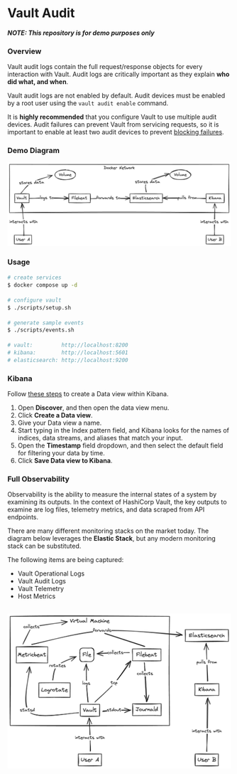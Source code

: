 # Vault Audit

***NOTE: This repository is for demo purposes only***

### Overview
Vault audit logs contain the full request/response objects for every interaction with Vault. Audit logs are critically important as they explain **who did what, and when**.

Vault audit logs are not enabled by default. Audit devices must be enabled by a root user using the `vault audit enable` command. 

It is **highly recommended** that you configure Vault to use multiple audit devices. Audit failures can prevent Vault from servicing requests, so it is important to enable at least two audit devices to prevent [blocking failures](https://developer.hashicorp.com/vault/docs/audit#blocked-audit-devices).

### Demo Diagram
<img src="./img/vault-audit.png">

### Usage
```bash
# create services
$ docker compose up -d

# configure vault
$ ./scripts/setup.sh

# generate sample events
$ ./scripts/events.sh

# vault:         http://localhost:8200
# kibana:        http://localhost:5601
# elasticsearch: http://localhost:9200
```

### Kibana
Follow [these steps](https://www.elastic.co/guide/en/kibana/8.12/data-views.html#settings-create-pattern) to create a Data view within Kibana.

1. Open **Discover**, and then open the data view menu.
2. Click **Create a Data view**.
3. Give your Data view a name.
4. Start typing in the Index pattern field, and Kibana looks for the names of indices, data streams, and aliases that match your input.
5. Open the **Timestamp** field dropdown, and then select the default field for filtering your data by time.
6. Click **Save Data view to Kibana**.


### Full Observability
Observability is the ability to measure the internal states of a system by examining its outputs. In the context of HashiCorp Vault, the key outputs to examine are log files, telemetry metrics, and data scraped from API endpoints.

There are many different monitoring stacks on the market today. The diagram below leverages the **Elastic Stack**, but any modern monitoring stack can be substituted.

The following items are being captured:
- Vault Operational Logs
- Vault Audit Logs
- Vault Telemetry
- Host Metrics

<br>

<img src="./img/vault-observability.png">
